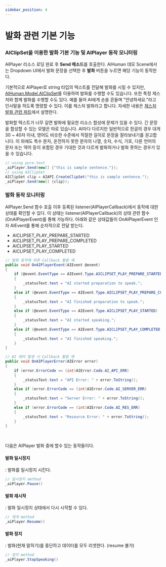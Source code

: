 ```yaml
---
sidebar_position: 4
---
```


# 발화 관련 기본 기능

### AIClipSet을 이용한 발화 기본 기능 및 AIPlayer 동작 모니터링

AIPlayer 리소스 로딩 완료 후 **Send 메소드**를 호출한다. AIHuman 데모 Scene에서는 Dropdown UI에서 발화 문장을 선택한 후 **발화** 버튼을 누르면 해당 기능이 동작한다.

기본적으로 AIPlayer로 string 타입의 텍스트를 전달해 발화를 시킬 수 있지만, [AIHuman.Model.AIClipSet](/aihuman/unity-sdk/apis/aiclipset)를 이용하여 발화를 수행할 수도 있습니다. 또한 특정 제스처와 함께 발화를 수행할 수도 있다. 예를 들어 AI에게 손을 흔들며 "안녕하세요."라고 인사말을 하도록 명령할 수 있다. 이를 제스처 발화라고 합니다. 자세한 내용은 [제스처 발화 관련 파트](/aihuman/unity-sdk/aiplayer/advanced-features#gestures)에서 설명한다.

발화할 텍스트가 너무 길면 발화에 필요한 리소스 합성에 문제가 있을 수 있다. 긴 문장을 합성할 수 있는 모델은 따로 있습니다. AI마다 다르지만 일반적으로 한글의 경우 대게 30 ~ 40자 이내, 영어도 비슷한 수준에서 적절한 길이로 문장을 잘라보내기를 권고합니다. 이 외에도 특수 문자, 온전하지 못한 문자의 나열, 숫자, 수식, 기호, 다른 언어의 문자 또는 약어 등이 포함된 경우 기대한 것과 다르게 발화하거나 발화 못하는 경우가 있을 수 있습니다.

```csharp
// using pure-text
_aiPlayer.Send(new[] {"this is sample sentence."});
// using AIClipSet
AIClipSet clip = AIAPI.CreateClipSet("this is sample sentence.");
_aiPlayer.Send(new[] {clip});
```

### 발화 동작 모니터링

AIPlayer.Send 함수 호출 이후 등록된 listener(AIPlayerCallback)에서 동작에 대한 상태를 확인할 수 있다. 이 상태는 listener(AIPlayerCallback)의 상태 관련 함수(OnAIPlayerEvent)를 통해 가능하다. 아래와 같은 상태값들이 OnAIPlayerEvent 인자 AIEvent를 통해 순차적으로 전달 받는다.

- AICLIPSET_PLAY_PREPARE_STARTED
- AICLIPSET_PLAY_PREPARE_COMPLETED
- AICLIPSET_PLAY_STARTED
- AICLIPSET_PLAY_COMPLETED

```csharp
// 발화 동작에 따른 Callback 활용 예
public void OnAIPlayerEvent(AIEvent @event)
{
    if (@event.EventType == AIEvent.Type.AICLIPSET_PLAY_PREPARE_STARTED)
    {
        _statusText.text = "AI started preparation to speak.";
    }
    else if (@event.EventType == AIEvent.Type.AICLIPSET_PLAY_PREPARE_COMPLETED)
    {
        _statusText.text = "AI finished preparation to speak.";
    }
    else if (@event.EventType == AIEvent.Type.AICLIPSET_PLAY_STARTED)
    {
        _statusText.text = "AI started speaking.";
    }
    else if (@event.EventType == AIEvent.Type.AICLIPSET_PLAY_COMPLETED)
    {
        _statusText.text = "AI finished speaking.";
    }
}

// AI 에러 발생 시 Callback 활용 예
public void OnAIPlayerError(AIError error)
{
    if (error.ErrorCode == (int)AIError.Code.AI_API_ERR)
    {
		_statusText.text = "API Error: " + error.ToString();
    }
    else if (error.ErrorCode == (int)AIError.Code.AI_SERVER_ERR)
    {
        _statusText.text = "Server Error: " + error.ToString();
    }
	else if (error.ErrorCode == (int)AIError.Code.AI_RES_ERR)
    {
		_statusText.text = "Resource Error: " + error.ToString();
    }
}
```

<br/>

다음은 AIPlayer 발화 중에 할수 있는 동작들이다.

#### 발화 일시정지

: 발화를 일시정지 시킨다.

```csharp
// 일시정지 method
_aiPlayer.Pause()
```

#### 발화 재시작

: 발화 일시정지 상태에서 다시 시작할 수 있다.

```csharp
// 재개 method
_aiPlayer.Resume()
```

#### 발화 정지

: 발화(현재 말하기)를 중단하고 데이터를 모두 리셋한다. (resume 불가)

```csharp
// 정지 method
_aiPlayer.StopSpeaking()
```

